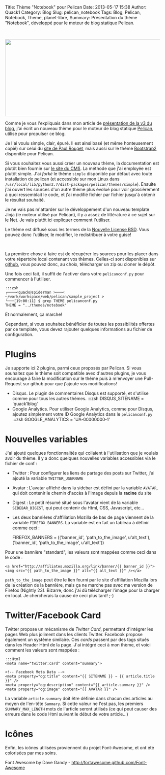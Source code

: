 Title: Thème "Notebook" pour Pelican
Date: 2013-05-17 15:38
Author: Quack1
Category: Blog
Slug: pelican_notebook
Tags: Blog, Pelican, Notebook, Theme, planet-libre,
Summary: Présentation du thème "Notebook", développé pour le moteur de blog statique Pelican.

&nbsp;
<div align=center><img src="static/upload/blog_v3_header.png" width="600" height="250" align=center /></div>

Comme je vous l'expliquais dans mon article de [présentation de la v3 du blog](|filename|blog_v3.md), j'ai écrit un nouveau thème pour le moteur de blog statique [Pelican](http://blog.getpelican.com), utilisé pour propulser ce blog.

Je l'ai voulu simple, clair, épuré. Il est ainsi basé (et même honteusement copié) sur celui du [site de Paul Rouget](http://paulrouget.com/ 'Paul Rouget'), mais aussi sur le thème [Bootstrap2](https://github.com/quack1/pelican-themes/tree/master/bootstrap2 'Bootstrap2 Theme') disponible pour Pelican.

Si vous souhaitez vous aussi créer un nouveau thème, la documentation est plutôt bien fournie sur [le site du CMS](http://docs.getpelican.com/en/3.2/themes.html). La méthode que j'ai employée est plutôt simple. J'ai _forké_ le thème `simple` disponible par défaut avec toute installation de pelican (et accessible sur mon Linux dans `/usr/local/lib/python2.7/dist-packages/pelican/themes/simple`). Ensuite j'ai ouvert les sources d'un autre thème plus évolué pour voir grossièrement à quoi ressemblait le code, et j'ai modifié fichier par fichier jusqu'à obtenir le résultat souhaité.

Je ne vais pas m'attarder sur le développement d'un nouveau template Jinja (le moteur utilisé par Pelican), il y a assez de littérature à ce sujet sur le Net. Je vais plutôt ici expliquer comment l'utiliser.

Le thème est diffusé sous les termes de la [Nouvelle License BSD](http://opensource.org/licenses/BSD-3-Clause). Vous pouvez donc l'utiliser, le modifier, le redistribuer à votre guise!

&nbsp;

La première chose à faire est de récupérer les sources pour les placer dans votre répertoire local contenant vos thèmes. Celles-ci sont disponibles sur [github](https://github.com/quack1/notebook), vous pouvez donc, au choix, télécharger un zip ou cloner le dépôt.

Une fois ceci fait, il suffit de l'activer dans votre `pelicanconf.py` pour commencer à l'utiliser.

	:::zsh
	╭────<quack@spiderman >───<  ~/work/workspace/web/pelican/sample_project >  
	╰───[19:00:11] $ grep THEME pelicanconf.py
	THEME = "../themes/notebook"

Et normalement, ça marche!

Cependant, si vous souhaitez bénéficier de toutes les possibilités offertes par ce template, vous devez rajouter quelques informations au fichier de configuration.

# Plugins

Je supporte ici 2 plugins, parmi ceux proposés par Pelican. Si vous souhaitez que le thème soit compatible avec d'autres plugins, je vous encourage à faire la modification sur le thème puis à m'envoyer une Pull-Request sur github pour que j'ajoute vos modifications!

- Disqus. Le plugin de commentaires Disqus est supporté, et s'utilise comme pour tous les autres thèmes.
	:::zsh
	DISQUS_SITENAME = 'quack1blog'
- Google Analytics. Pour utiliser Google Analytics, comme pour Disqus, ajoutez simplement votre ID Google Analytics dans le `pelicanconf.py`
	:::zsh
	GOOGLE_ANALYTICS = 'UA-00000000-1'

# Nouvelles variables

J'ai ajouté quelques fonctionnalités qui collaient à l'utilisation que je voulais avoir du thème. Il y a donc quelques nouvelles variables accessibles via le fichier de conf : 

- Twitter : Pour configurer les liens de partage des posts sur Twitter, j'ai ajouté la variable `TWITTER_USERNAME`
- Avatar : L'avatar affiché dans la sidebar est défini par la variable `AVATAR`, qui doit contenir le chemin d'accès à l'image depuis la **racine** du site
- Digest : Le petit résumé situé sous l'avatar vient de la variable `SIDEBAR_DIGEST`, qui peut contenir du Html, CSS, Javascript, etc...
- Les deux bannières d'affiliation Mozilla de bas de page viennent de la variable `FIREFOX_BANNERS`. La variable est en fait un tableau à définir comme ceci : 

	FIREFOX_BANNERS = (('banner_id', 'path_to_the_image', u'alt_text'),
					('banner_id', 'path_to_the_image', u'alt_text'))

Pour une bannière "standard", les valeurs sont mappées comme ceci dans le code : 

	<a href="http://affiliates.mozilla.org/link/banner/{{ banner_id }}"><img src="{{ path_to_the_image }}" alt="{{ alt_text }}" /></a>

`path_to_the_image` peut être le lien fourni par le site d'affiliation Mozilla lors de la création de la bannière, mais ça ne marche pas avec ma version de Firefox (Nightly 23). Bizarre, donc j'ai dû télécharger l'image pour la charger en local. Je chercherais la cause de ceci plus tard! ;-)

# Twitter/Facebook Card

Twitter propose un mécanisme de _Twitter Card_, permettant d'intégrer les pages Web plus joliment dans les clients Twitter. Facebook propose également un système similaire. Ces _cards_ passent par des tags situés dans les Header Html de la page. J'ai intégré ceci à mon thème, et voici comment les valeurs sont mappées : 

	:::Html
	<meta name="twitter:card" content="summary">
  <meta name="twitter:site" content="{{ TWITTER_USERNAME }}">
  <meta name="twitter:image" content="{{ SITEURL }}/{{ AVATAR }}">
	<meta name="twitter:creator" content="{{ TWITTER_USERNAME }}">
	<meta name="twitter:url" content="{{ SITEURL }}/{{ article.url }}">
	<meta name="twitter:title" content="{{ SITENAME }} ~ {{ article.title }}">
	<meta name="twitter:description" content="{{ article.summary }}">

	<!-- Facebook Meta Data -->
	<meta property="og:title" content="{{ SITENAME }} ~ {{ article.title }}" />
	<meta property="og:description" content="{{ article.summary }}" />
	<meta property="og:image" content="{{ AVATAR }}" />

La variable `article.summary` doit être définie dans chacun des articles au moyen de l'en-tête `Summary`. Si cette valeur ne l'est pas, les premiers `SUMMARY_MAX_LENGTH` mots de l'article seront utilisés (ce qui peut causer des erreurs dans le code Html suivant le début de votre article...)

# Icônes

Enfin, les icônes utilisées proviennent du projet Font-Awesome, et ont été colorisées par mes soins.

Font Awesome by Dave Gandy - http://fortawesome.github.com/Font-Awesome